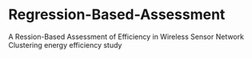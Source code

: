 # Regression-Based-Assessment
A Ression-Based Assessment of Efficiency in Wireless Sensor Network Clustering energy efficiency study 
